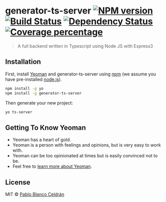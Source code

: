 # generator-ts-server [![NPM version][npm-image]][npm-url] [![Build Status][travis-image]][travis-url] [![Dependency Status][daviddm-image]][daviddm-url] [![Coverage percentage][coveralls-image]][coveralls-url]
> A full backend written in Typescript using Node JS with Express3

## Installation

First, install [Yeoman](http://yeoman.io) and generator-ts-server using [npm](https://www.npmjs.com/) (we assume you have pre-installed [node.js](https://nodejs.org/)).

```bash
npm install -g yo
npm install -g generator-ts-server
```

Then generate your new project:

```bash
yo ts-server
```

## Getting To Know Yeoman

 * Yeoman has a heart of gold.
 * Yeoman is a person with feelings and opinions, but is very easy to work with.
 * Yeoman can be too opinionated at times but is easily convinced not to be.
 * Feel free to [learn more about Yeoman](http://yeoman.io/).

## License

MIT © [Pablo Blanco Celdrán](http://argochamber.com/)


[npm-image]: https://badge.fury.io/js/generator-ts-server.svg
[npm-url]: https://npmjs.org/package/generator-ts-server
[travis-image]: https://travis-ci.org/sigmasoldi3r/generator-ts-server.svg?branch=master
[travis-url]: https://travis-ci.org/sigmasoldi3r/generator-ts-server
[daviddm-image]: https://david-dm.org/sigmasoldi3r/generator-ts-server.svg?theme=shields.io
[daviddm-url]: https://david-dm.org/sigmasoldi3r/generator-ts-server
[coveralls-image]: https://coveralls.io/repos/sigmasoldi3r/generator-ts-server/badge.svg
[coveralls-url]: https://coveralls.io/r/sigmasoldi3r/generator-ts-server

